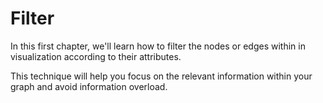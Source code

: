 # Filter

In this first chapter, we'll learn how to filter the nodes or edges within in visualization according to their attributes.

This technique will help you focus on the relevant information within your graph and avoid information overload.
